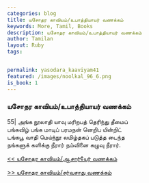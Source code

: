 ```yaml
---  
categories: blog  
title: யசோதர காவியம்/உபாத்தியாயர் வணக்கம்
keywords: More, Tamil, Books  
description: யசோதர காவியம்/உபாத்தியாயர் வணக்கம்
author: Tamilan  
layout: Ruby  
tags:     


permalink: yasodara_kaaviyam41  
featured: /images/noolkal_96_6.png  
is_book: 1
---  
```



### யசோதர காவியம்/உபாத்தியாயர் வணக்கம்

55| அங்க நூலாதி யாவு மரிறபத் தெரிந்து தீமைப்  
பங்கவிழ் பங்க மாடிப் பரமநன் னெறிப யின்றிட்  
டங்கபூ வாதி மெய்ந்நூ லமிழ்தகப் படுத்த டைந்த  
நங்களுக் களிக்கு நீரார் நம்வினை கழுவு நீரார்.

[<< யசோதர காவியம்/ஆசார்¢யர் வணக்கம்](yasodara_kaaviyam40)  
  
[>> யசோதர காவியம்/சர்வசாது வணக்கம்](yasodara_kaaviyam42)



